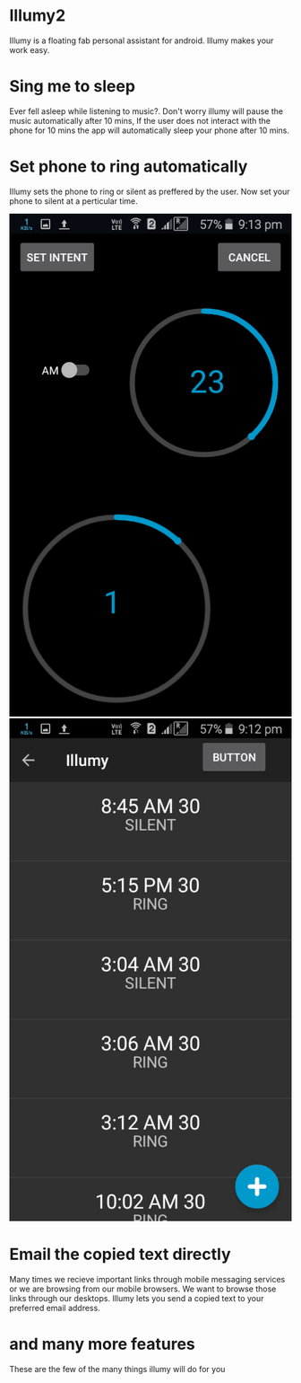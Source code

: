 # Illumy2
Illumy is a floating fab personal assistant for android. Illumy makes your work easy. 

# Sing me to sleep
Ever fell asleep while listening to music?.
Don't worry illumy will pause the music automatically after 10 mins,
If the user does not interact with the phone for 10 mins the app will automatically sleep your phone after 10 mins.

# Set phone to ring automatically
Illumy sets the phone to ring or silent as preffered by the user.
Now set your phone to silent at a perticular time.


![Alt text](https://github.com/vidu171/Illumy2/blob/master/Screenshot_2017-05-01-21-13-05.png "Alarm setter")  ![Alt text](https://github.com/vidu171/Illumy2/blob/master/Screenshot_2017-05-01-21-12-59.png "Alarm lists")



# Email the copied text directly
Many times we recieve important links through mobile messaging services or we are browsing from our mobile browsers.
We want to browse those links through our desktops. Illumy lets you send a copied text to your preferred email address.

# and many more features
These are the few of the many things illumy will do for you


